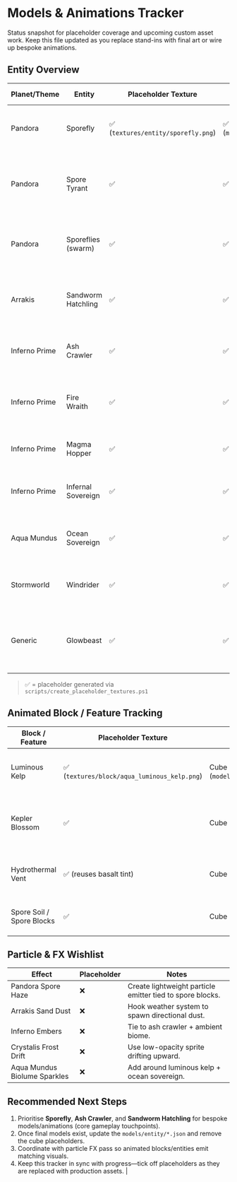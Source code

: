 # Models & Animations Tracker

Status snapshot for placeholder coverage and upcoming custom asset work. Keep this file updated as you replace stand-ins with final art or wire up bespoke animations.

## Entity Overview

| Planet/Theme | Entity | Placeholder Texture | Placeholder Model | Placeholder GeoJSON | Notes / Next Steps |
| --- | --- | --- | --- | --- | --- |
| Pandora | Sporefly | ✅ (`textures/entity/sporefly.png`) | ✅ (`models/entity/sporefly.json`) | ✅ (`models/entity/sporefly.geo.json`) | Needs custom wing rig + hover animation. |
| Pandora | Spore Tyrant | ✅ | ✅ | ✅ | Requires multi-part boss model, attack + spore emission anims. |
| Pandora | Sporeflies (swarm) | ✅ | ✅ | ✅ | Replace cube placeholder with multi-body sprite sheet. |
| Arrakis | Sandworm Hatchling | ✅ | ✅ | ✅ | Model should support burrow/in-sand animation. |
| Inferno Prime | Ash Crawler | ✅ | ✅ | ✅ | Final asset should crawl/climb, add ember FX. |
| Inferno Prime | Fire Wraith | ✅ | ✅ | ✅ | Needs semi-transparent mesh, cloak billow animation. |
| Inferno Prime | Magma Hopper | ✅ | ✅ | ✅ | Implement squash & stretch hop cycle. |
| Inferno Prime | Infernal Sovereign | ✅ | ✅ | ✅ | Large boss rig, winged flight + ground combos. |
| Aqua Mundus | Ocean Sovereign | ✅ | ✅ | ✅ | Multi-head serpent, segmented swimming anims. |
| Stormworld | Windrider | ✅ | ✅ | ✅ | Bird/storm hybrid; wing flaps + lightning charge. |
| Generic | Glowbeast | ✅ | ✅ | ✅ | Simple flying mammal; add idle sway + ambient glow. |

> ✅ = placeholder generated via `scripts/create_placeholder_textures.ps1`

## Animated Block / Feature Tracking

| Block / Feature | Placeholder Texture | Placeholder Model | Animation Placeholder | Notes |
| --- | --- | --- | --- | --- |
| Luminous Kelp | ✅ (`textures/block/aqua_luminous_kelp.png`) | Cube (`models/block/aqua_luminous_kelp.json`) | ❌ | Build bending frond geo + gentle sway animation. |
| Kepler Blossom | ✅ | Cube | ❌ | Add petals + open/close anim with particle burst. |
| Hydrothermal Vent | ✅ (reuses basalt tint) | Cube | ❌ | Needs layered model + steam particles. |
| Spore Soil / Spore Blocks | ✅ | Cube | ❌ | Final asset should pulse/glow periodically. |

## Particle & FX Wishlist

| Effect | Placeholder | Notes |
| --- | --- | --- |
| Pandora Spore Haze | ❌ | Create lightweight particle emitter tied to spore blocks. |
| Arrakis Sand Dust | ❌ | Hook weather system to spawn directional dust. |
| Inferno Embers | ❌ | Tie to ash crawler + ambient biome. |
| Crystalis Frost Drift | ❌ | Use low-opacity sprite drifting upward. |
| Aqua Mundus Biolume Sparkles | ❌ | Add around luminous kelp + ocean sovereign. |

## Recommended Next Steps

1. Prioritise **Sporefly**, **Ash Crawler**, and **Sandworm Hatchling** for bespoke models/animations (core gameplay touchpoints).  
2. Once final models exist, update the `models/entity/*.json` and remove the cube placeholders.  
3. Coordinate with particle FX pass so animated blocks/entities emit matching visuals.  
4. Keep this tracker in sync with progress—tick off placeholders as they are replaced with production assets. |
